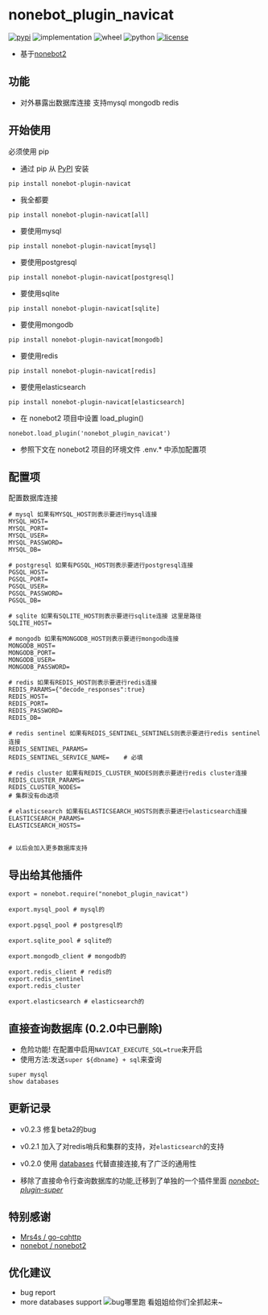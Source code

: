 # nonebot_plugin_navicat
[![pypi](https://img.shields.io/pypi/v/nonebot-plugin-navicat.svg)](https://pypi.org/project/nonebot_plugin_navicat/) 
![implementation](https://img.shields.io/pypi/implementation/nonebot-plugin-navicat)
![wheel](https://img.shields.io/pypi/wheel/nonebot-plugin-navicat)
![python](https://img.shields.io/pypi/pyversions/nonebot-plugin-navicat)
[![license](https://img.shields.io/github/license/synodriver/nonebot_plugin_navicat.svg)](https://raw.githubusercontent.com/synodriver/nonebot_plugin_navicat/main/LICENSE)

- 基于[nonebot2](https://github.com/nonebot/nonebot2)

## 功能

- 对外暴露出数据库连接 支持mysql mongodb redis

## 开始使用

必须使用 pip

- 通过 pip 从 [PyPI](https://pypi.org/project/nonebot_plugin_navicat/) 安装

``` {.sourceCode .bash}
pip install nonebot-plugin-navicat
```
- 我全都要
``` {.sourceCode .bash}
pip install nonebot-plugin-navicat[all]
```
- 要使用mysql
``` {.sourceCode .bash}
pip install nonebot-plugin-navicat[mysql]
```
- 要使用postgresql
``` {.sourceCode .bash}
pip install nonebot-plugin-navicat[postgresql]
```
- 要使用sqlite
``` {.sourceCode .bash}
pip install nonebot-plugin-navicat[sqlite]
```
- 要使用mongodb
``` {.sourceCode .bash}
pip install nonebot-plugin-navicat[mongodb]
```
- 要使用redis
``` {.sourceCode .bash}
pip install nonebot-plugin-navicat[redis]
```
- 要使用elasticsearch
``` {.sourceCode .bash}
pip install nonebot-plugin-navicat[elasticsearch]
```

- 在 nonebot2 项目中设置 load_plugin()

``` {.sourceCode .python}
nonebot.load_plugin('nonebot_plugin_navicat')
```

- 参照下文在 nonebot2 项目的环境文件 .env.\* 中添加配置项

## 配置项
配置数据库连接
```
# mysql 如果有MYSQL_HOST则表示要进行mysql连接
MYSQL_HOST=
MYSQL_PORT=
MYSQL_USER=
MYSQL_PASSWORD=
MYSQL_DB=

# postgresql 如果有PGSQL_HOST则表示要进行postgresql连接
PGSQL_HOST=
PGSQL_PORT=
PGSQL_USER=
PGSQL_PASSWORD=
PGSQL_DB=

# sqlite 如果有SQLITE_HOST则表示要进行sqlite连接 这里是路径
SQLITE_HOST=

# mongodb 如果有MONGODB_HOST则表示要进行mongodb连接
MONGODB_HOST=
MONGODB_PORT=
MONGODB_USER=
MONGODB_PASSWORD=

# redis 如果有REDIS_HOST则表示要进行redis连接
REDIS_PARAMS={"decode_responses":true}
REDIS_HOST=
REDIS_PORT=
REDIS_PASSWORD=
REDIS_DB=

# redis sentinel 如果有REDIS_SENTINEL_SENTINELS则表示要进行redis sentinel连接
REDIS_SENTINEL_PARAMS=
REDIS_SENTINEL_SERVICE_NAME=    # 必填

# redis cluster 如果有REDIS_CLUSTER_NODES则表示要进行redis cluster连接
REDIS_CLUSTER_PARAMS=
REDIS_CLUSTER_NODES=
# 集群没有db选项

# elasticsearch 如果有ELASTICSEARCH_HOSTS则表示要进行elasticsearch连接
ELASTICSEARCH_PARAMS=
ELASTICSEARCH_HOSTS=


# 以后会加入更多数据库支持
```
## 导出给其他插件

```{.sourceCode .python}
export = nonebot.require("nonebot_plugin_navicat")

export.mysql_pool # mysql的

export.pgsql_pool # postgresql的

export.sqlite_pool # sqlite的

export.mongodb_client # mongodb的

export.redis_client # redis的
export.redis_sentinel
export.redis_cluster

export.elasticsearch # elasticsearch的
```

## 直接查询数据库 (0.2.0中已删除)
- 危险功能! 在配置中启用```NAVICAT_EXECUTE_SQL=true```来开启
- 使用方法:发送```super ${dbname} + sql```来查询
```
super mysql
show databases
```
## 更新记录
- v0.2.3 修复beta2的bug


- v0.2.1 加入了对redis哨兵和集群的支持，对```elasticsearch```的支持



- v0.2.0 使用 [databases](https://github.com/encode/databases/) 代替直接连接,有了广泛的通用性
- 移除了直接命令行查询数据库的功能,迁移到了单独的一个插件里面 *[nonebot-plugin-super](https://github.com/synodriver/nonebot_plugin_super)*
## 特别感谢

- [Mrs4s / go-cqhttp](https://github.com/Mrs4s/go-cqhttp)
- [nonebot / nonebot2](https://github.com/nonebot/nonebot2)

## 优化建议

- bug report
- more databases support
![](https://i.pixiv.cat/img-original/img/2018/08/29/00/16/10/70434240_p0.png "bug哪里跑 看姐姐给你们全抓起来~")